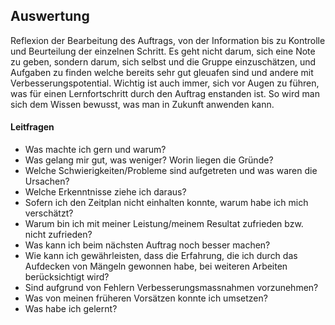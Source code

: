 ## Auswertung
Reflexion der Bearbeitung des Auftrags, von der Information bis zu Kontrolle und Beurteilung der einzelnen Schritt. Es geht nicht darum, sich eine Note zu geben, sondern darum, sich selbst und die Gruppe einzuschätzen, und Aufgaben zu finden welche bereits sehr gut gleuafen sind und andere mit Verbesserungspotential. Wichtig ist auch immer, sich vor Augen zu führen, was für einen Lernfortschritt durch den Auftrag enstanden ist. So wird man sich dem Wissen bewusst, was man in Zukunft anwenden kann.

#### Leitfragen 
* Was machte ich gern und warum? 
* Was gelang mir gut, was weniger? Worin liegen die Gründe? 
* Welche Schwierigkeiten/Probleme sind aufgetreten und was waren die Ursachen? 
* Welche Erkenntnisse ziehe ich daraus? 
* Sofern ich den Zeitplan nicht einhalten konnte, warum habe ich mich verschätzt? 
* Warum bin ich mit meiner Leistung/meinem Resultat zufrieden bzw. nicht zufrieden? 
* Was kann ich beim nächsten Auftrag noch besser machen? 
* Wie kann ich gewährleisten, dass die Erfahrung, die ich durch das Aufdecken von Mängeln gewonnen habe, bei weiteren Arbeiten berücksichtigt wird? 
* Sind aufgrund von Fehlern Verbesserungsmassnahmen vorzunehmen? 
* Was von meinen früheren Vorsätzen konnte ich umsetzen? 
* Was habe ich gelernt? 